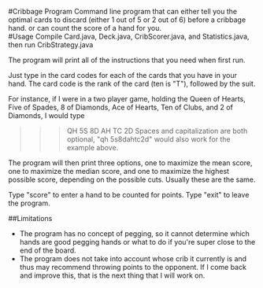 #Cribbage Program
Command line program that can either tell you the optimal cards to discard (either 1 out of 5 or 2 out of 6) before a cribbage hand. or can count the score of a hand for you.  
#Usage
Compile Card.java, Deck.java, CribScorer.java, and Statistics.java, then run CribStrategy.java

The program will print all of the instructions that you need when first run. 

Just type in the card codes for each of the cards that you have in your hand. 
The card code is the rank of the card (ten is "T"), followed by the suit. 

For instance, if I were in a two player game, holding the Queen of Hearts, Five of Spades, 8 of Diamonds, Ace of Hearts, Ten of Clubs, and 2 of Diamonds, I would type
>>>QH 5S 8D AH TC 2D
Spaces and capitalization are both optional, "qh  5s8dahtc2d" would also work for the example above.

The program will then print three options, one to maximize the mean score, one to maximize the median score, and one to maximize the highest possible score, depending on the possible cuts. 
Usually these are the same. 

Type "score" to enter a hand to be counted for points. 
Type "exit" to leave the program. 

##Limitations
- The program has no concept of pegging, so it cannot determine which hands are good pegging hands or what to do if you're super close to the end of the board. 
- The program does not take into account whose crib it currently is and thus may recommend throwing points to the opponent. If I come back and improve this, that is the next thing that I will work on.
